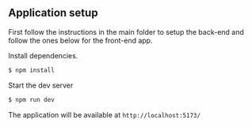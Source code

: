 ## Application setup

First follow the instructions in the main folder to setup the back-end and follow the ones below for the front-end app.

Install dependencies.

```bash
$ npm install
```

Start the dev server

```bash
$ npm run dev
```

The application will be available at `http://localhost:5173/`
